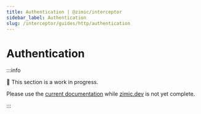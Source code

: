 ```yaml
---
title: Authentication | @zimic/interceptor
sidebar_label: Authentication
slug: /interceptor/guides/http/authentication
---
```


# Authentication

:::info

🚧 This section is a work in progress.

Please use the [current documentation](https://github.com/zimicjs/zimic/wiki) while [zimic.dev](/) is not yet complete.

:::
